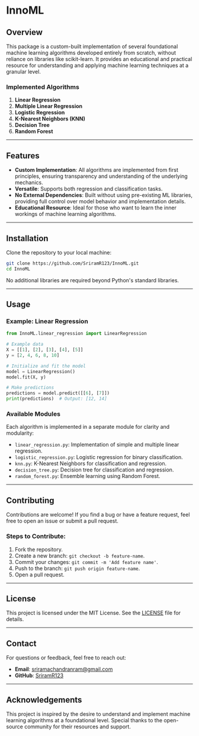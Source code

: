 # InnoML

## Overview

This package is a custom-built implementation of several foundational machine learning algorithms developed entirely from scratch, without reliance on libraries like scikit-learn. It provides an educational and practical resource for understanding and applying machine learning techniques at a granular level.

### Implemented Algorithms
1. **Linear Regression**
2. **Multiple Linear Regression**
3. **Logistic Regression**
4. **K-Nearest Neighbors (KNN)**
5. **Decision Tree**
6. **Random Forest**

---

## Features

- **Custom Implementation**: All algorithms are implemented from first principles, ensuring transparency and understanding of the underlying mechanics.
- **Versatile**: Supports both regression and classification tasks.
- **No External Dependencies**: Built without using pre-existing ML libraries, providing full control over model behavior and implementation details.
- **Educational Resource**: Ideal for those who want to learn the inner workings of machine learning algorithms.

---

## Installation

Clone the repository to your local machine:

```bash
git clone https://github.com/SriramR123/InnoML.git
cd InnoML
```

No additional libraries are required beyond Python's standard libraries.

---

## Usage

### Example: Linear Regression

```python
from InnoML.linear_regression import LinearRegression

# Example data
X = [[1], [2], [3], [4], [5]]
y = [2, 4, 6, 8, 10]

# Initialize and fit the model
model = LinearRegression()
model.fit(X, y)

# Make predictions
predictions = model.predict([[6], [7]])
print(predictions)  # Output: [12, 14]
```

### Available Modules
Each algorithm is implemented in a separate module for clarity and modularity:

- `linear_regression.py`: Implementation of simple and multiple linear regression.
- `logistic_regression.py`: Logistic regression for binary classification.
- `knn.py`: K-Nearest Neighbors for classification and regression.
- `decision_tree.py`: Decision tree for classification and regression.
- `random_forest.py`: Ensemble learning using Random Forest.

---

## Contributing

Contributions are welcome! If you find a bug or have a feature request, feel free to open an issue or submit a pull request.

### Steps to Contribute:
1. Fork the repository.
2. Create a new branch: `git checkout -b feature-name`.
3. Commit your changes: `git commit -m 'Add feature name'`.
4. Push to the branch: `git push origin feature-name`.
5. Open a pull request.

---

## License

This project is licensed under the MIT License. See the [LICENSE](LICENSE) file for details.

---

## Contact

For questions or feedback, feel free to reach out:

- **Email**: sriramachandranram@gmail.com
- **GitHub**: [SriramR123](https://github.com/SriramR123)

---

## Acknowledgements

This project is inspired by the desire to understand and implement machine learning algorithms at a foundational level. Special thanks to the open-source community for their resources and support.
